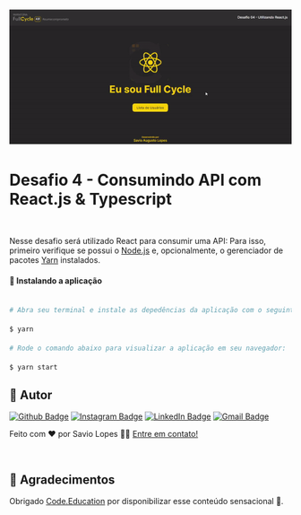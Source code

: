 <h1>
  <img alt="fullcycle" title="fullcycle" src="./assets/01.gif" width="600px" />
</h1>
  
# Desafio 4 - Consumindo API com React.js & Typescript

<br>

Nesse desafio será utilizado React para consumir uma API:
Para isso, primeiro verifique se possui o [Node.js](https://nodejs.org/en/) e, opcionalmente, o gerenciador de pacotes [Yarn](https://yarnpkg.com) instalados.

#### 🧭 Instalando a aplicação

```bash

# Abra seu terminal e instale as depedências da aplicação com o seguinte comando:

$ yarn

# Rode o comando abaixo para visualizar a aplicação em seu navegador:

$ yarn start

```

## 🦸 Autor

[![Github Badge](https://img.shields.io/badge/-Github-373737?style=flat&logo=Github&logoColor=white)](https://github.com/savio-2-lopes)
[![Instagram Badge](https://img.shields.io/badge/-Instagram-8a3ab9?style=flat&logo=instagram&logoColor=white)](https://www.instagram.com/savioaugulopes/)
[![LinkedIn Badge](https://img.shields.io/badge/-LinkedIn-blue?style=flat&logo=linkedin&logoColor=white)](https://www.linkedin.com/in/savio-lopes/)
[![Gmail Badge](https://img.shields.io/badge/-Gmail-c14438?style=flat&logo=gmail&logoColor=white)](mailto:savio.dev.lopes@gmail.com)

Feito com ❤️ por Savio Lopes 👋🏽 [Entre em contato!](https://www.linkedin.com/in/savio-lopes/)

<br>

## 💙 Agradecimentos

Obrigado [Code.Education](https://code.education.com.br/) por disponibilizar esse conteúdo sensacional 🚀.

